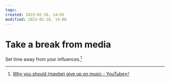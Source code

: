 ```yaml
---
tags: 
created: 2023-02-18, 14:05
modified: 2023-02-18, 14:06
---
```


# Take a break from media
Set time away from your influences.[^1]

[^1]: [Why you should (maybe) give up on music - YouTube](https://www.youtube.com/watch?v=aXbZwYIpFYo)